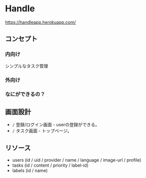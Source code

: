# Handle

https://handleapp.herokuapp.com/

## コンセプト

### 内向け

シンプルなタスク管理

### 外向け

### なにができるの？

## 画面設計

- `/` 登録/ログイン画面 - userの登録ができる。
- `/` タスク画面 - トップページ。

## リソース

- users (id / uid / provider / name / language / image-url / profile)
- tasks (id / content / priority / label-id)
- labels (id / name)

